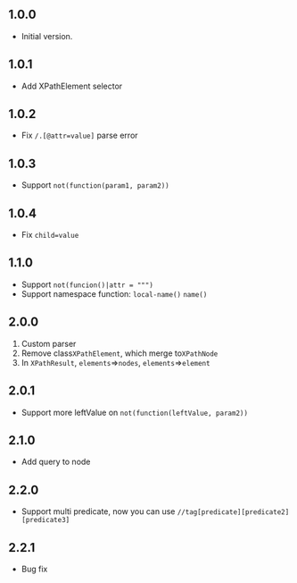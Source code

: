 ## 1.0.0

- Initial version.

## 1.0.1

- Add XPathElement selector

## 1.0.2

- Fix `/.[@attr=value]` parse error

## 1.0.3

- Support `not(function(param1, param2))`

## 1.0.4

- Fix `child=value`

## 1.1.0

- Support `not(funcion()|attr = """)`
- Support namespace function: `local-name()` `name()`

## 2.0.0

1. Custom parser
2. Remove class`XPathElement`, which merge to`XPathNode`
3. In `XPathResult`, `elements`=>`nodes`, `elements`=>`element`

## 2.0.1

- Support more leftValue on `not(function(leftValue, param2))`

## 2.1.0

- Add query to node

## 2.2.0

- Support multi predicate, now you can use `//tag[predicate][predicate2][predicate3]`

## 2.2.1

- Bug fix